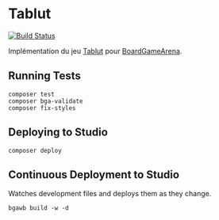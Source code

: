 # Tablut

[![Build Status](https://travis-ci.org/Lucas-C/tablut.svg?branch=master)](https://travis-ci.org/Lucas-C/tablut)

Implémentation du jeu [Tablut](http://jeuxstrategieter.free.fr/Tablut_complet.php) pour [BoardGameArena](https://boardgamearena.com).


## Running Tests

```
composer test
composer bga-validate
composer fix-styles
```

## Deploying to Studio
```
composer deploy
```

## Continuous Deployment to Studio

Watches development files and deploys them as they change.
```
bgawb build -w -d
```
